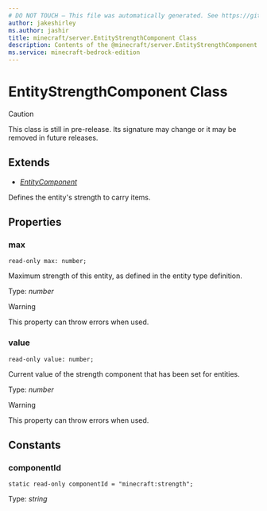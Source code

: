 ```yaml
---
# DO NOT TOUCH — This file was automatically generated. See https://github.com/mojang/minecraftapidocsgenerator to modify descriptions, examples, etc.
author: jakeshirley
ms.author: jashir
title: minecraft/server.EntityStrengthComponent Class
description: Contents of the @minecraft/server.EntityStrengthComponent class.
ms.service: minecraft-bedrock-edition
---
```

# EntityStrengthComponent Class

> [!CAUTION]
> This class is still in pre-release.  Its signature may change or it may be removed in future releases.

## Extends
- [*EntityComponent*](EntityComponent.md)

Defines the entity's strength to carry items.

## Properties

### **max**
`read-only max: number;`

Maximum strength of this entity, as defined in the entity type definition.

Type: *number*
    
> [!WARNING]
> This property can throw errors when used.

### **value**
`read-only value: number;`

Current value of the strength component that has been set for entities.

Type: *number*
    
> [!WARNING]
> This property can throw errors when used.

## Constants

### **componentId**
`static read-only componentId = "minecraft:strength";`

Type: *string*
